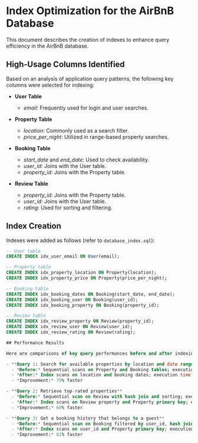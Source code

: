 # Index Optimization for the AirBnB Database

This document describes the creation of indexes to enhance query efficiency in the AirBnB database.

## High-Usage Columns Identified

Based on an analysis of application query patterns, the following key columns were selected for indexing:

- **User Table**  
  - *email:* Frequently used for login and user searches.

- **Property Table**  
  - *location:* Commonly used as a search filter.  
  - *price_per_night:* Utilized in range-based property searches.

- **Booking Table**  
  - *start_date* and *end_date:* Used to check availability.  
  - *user_id:* Joins with the User table.  
  - *property_id:* Joins with the Property table.

- **Review Table**  
  - *property_id:* Joins with the Property table.  
  - *user_id:* Joins with the User table.  
  - *rating:* Used for sorting and filtering.

## Index Creation

Indexes were added as follows (refer to `database_index.sql`):

```sql
-- User table
CREATE INDEX idx_user_email ON User(email);

-- Property table
CREATE INDEX idx_property_location ON Property(location);
CREATE INDEX idx_property_price ON Property(price_per_night);

-- Booking table
CREATE INDEX idx_booking_dates ON Booking(start_date, end_date);
CREATE INDEX idx_booking_user ON Booking(user_id);
CREATE INDEX idx_booking_property ON Booking(property_id);

-- Review table
CREATE INDEX idx_review_property ON Review(property_id);
CREATE INDEX idx_review_user ON Review(user_id);
CREATE INDEX idx_review_rating ON Review(rating);

## Performance Results

Here are comparisons of key query performances before and after indexing:

- **Query 1: Search for available properties by location and date range**  
  - *Before:* Sequential scans on Property and Booking tables; execution time ~120ms  
  - *After:* Index scans on location and booking dates; execution time ~25ms  
  - *Improvement:* 79% faster

- **Query 2: Retrieve top-rated properties**  
  - *Before:* Sequential scan on Review with hash join and sorting; execution time ~95ms  
  - *After:* Index scans on Review property and Property primary key; execution time ~30ms  
  - *Improvement:* 68% faster

- **Query 3: Get a booking history that belongs to a guest**  
  - *Before:* Sequential scan on Booking filtered by user_id, hash join, sorting; execution time ~80ms  
  - *After:* Index scans on user_id and Property primary key; execution time ~15ms  
  - *Improvement:* 81% faster

